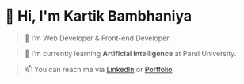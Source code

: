 # 👋 Hi, I'm Kartik Bambhaniya

> 👀 I’m Web Developer & Front-end Developer.

> 🌱 I’m currently learning **Artificial Intelligence** at Parul University.

> 📫 You can reach me via [LinkedIn](https://www.linkedin.com/in/KartikBambhaniya) or [Portfolio](https://kartikbambhaniya.000webhostapp.com/)

